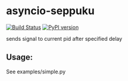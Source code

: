 # asyncio-seppuku
[![Build Status](https://travis-ci.org/jar3b/asyncio-seppuku.svg?branch=master)](https://travis-ci.org/jar3b/asyncio-seppuku)
[![PyPI version](https://badge.fury.io/py/asyncio-seppuku.svg)](https://badge.fury.io/py/asyncio-seppuku)


sends signal to current pid after specified delay

## Usage:
See examples/simple.py

